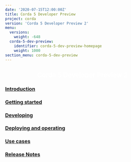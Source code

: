```yaml
---
date: '2020-07-15T12:00:00Z'
title: Corda 5 Developer Preview
project: corda
version: 'Corda 5 Developer Preview 2'
menu:
  versions:
    weight: -648
  corda-5-dev-preview:
    identifier: corda-5-dev-preview-homepage
    weight: 1000  
section_menu: corda-5-dev-preview      
---
```

<section class="section" style="text-align:center; color:white; background-image:url('bg-dark.jpg');">
  <h1>
    Corda 5 Developer Preview 2
  </h1>
</section>
<section class="section">
  <div class="row row-cols-1 row-cols-md-2 row-cols-xl-3 g-5">
<!--
  <div class="col">
    <div class="card h-100"  style="text-align: center">
      <div class="card-body">
        <h3 class="card-title">
        <a href="en/get-started.html">
        <img src="../../../../../../icons/agenda-bookmark.svg" alt="Introduction"  style="height: 48" class="light-only">
        <img src="../../../../../../icons/agenda-bookmark-white.svg" alt="Introduction"  style="height: 48" class="dark-only">
        </a>
          <span>Title</span></h3>
        <p>.........</p>
      </div>
      <div class="card-footer">
        <a href="5.0-dev-preview-2/release-notes/release-notes-c5dp2.html" class="btn rounded">Button text</a>
      </div>
    </div>
  </div>
-->  
<div class="col">
  <div class="card h-80">
    <div class="card-body">
      <h3 class="card-title">
      <a href="5.0-dev-preview-2/introduction/introduction.html">
    <!--  <img src="../../../../../../icons/agenda-bookmark.svg" alt="Introduction"  style="height: 4" class="light-only card-img-top">
      <img src="../../../../../../icons/agenda-bookmark-white.svg" alt="Introduction"  style="height: 48" class="dark-only card-img-top">-->
      <span>Introduction</span></h3></a>
    </div>
  </div>
</div>
<div class="col">
       <div class="card h-100">
         <div class="card-body">
           <h3 class="card-title">
           <a href="5.0-dev-preview-2/getting-started/overview.html">
             <span>Getting started</span></h3></a>
         </div>
       </div>
     </div>
<div class="col">
       <div class="card h-100">
         <div class="card-body">
           <h3 class="card-title">  
           <a href="5.0-dev-preview-2/developing/overview.html">
             <span>Developing</span></h3></a>
         </div>
       </div>
</div>     
<div class="col">
  <div class="card h-100">
    <div class="card-body">
      <h3 class="card-title">
      <a href="5.0-dev-preview-2/deploying/overview.html">
        <span>Deploying and operating</span></h3></a>
    </div>
  </div>
</div>
<div class="col">
  <div class="card h-100">
    <div class="card-body">
      <h3 class="card-title">
      <a href="5.0-dev-preview-2/use-cases/overview.html">
        <span>Use cases</span></h3></a>
    </div>
  </div>
</div>
<div class="col">
  <div class="card h-100">
    <div class="card-body">
      <h3 class="card-title">
      <a href="5.0-dev-preview-2/release-notes/release-notes-c5dp2.html">
        <span>Release Notes</span></h3></a>
    </div>
  </div>
</div>
</section>
